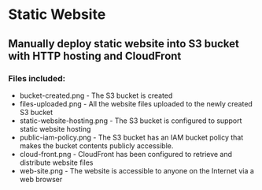 # Static Website
## Manually deploy static website into S3 bucket with HTTP hosting and CloudFront


### Files included:

- bucket-created.png - The S3 bucket is created
- files-uploaded.png - All the website files uploaded to the newly created S3 bucket
- static-website-hosting.png - The S3 bucket is configured to support static website hosting
- public-iam-policy.png - The S3 bucket has an IAM bucket policy that makes the bucket contents publicly accessible.
- cloud-front.png - CloudFront has been configured to retrieve and distribute website files
- web-site.png - The website is accessible to anyone on the Internet via a web browser
